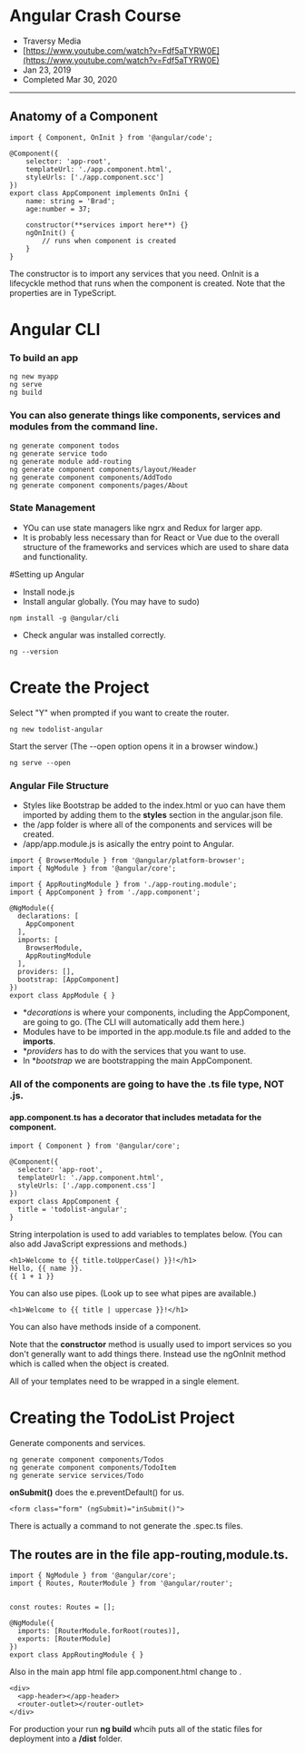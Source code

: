 # Angular Crash Course
- Traversy Media
- [https://www.youtube.com/watch?v=Fdf5aTYRW0E](https://www.youtube.com/watch?v=Fdf5aTYRW0E)
- Jan 23, 2019
- Completed Mar 30, 2020
---
## Anatomy of a Component
```
import { Component, OnInit } from '@angular/code';

@Component({
    selector: 'app-root',
    templateUrl: './app.component.html',
    styleUrls: ['./app.component.scc']
})
export class AppComponent implements OnIni {
    name: string = 'Brad';
    age:number = 37;

    constructor(**services import here**) {}
    ngOnInit() {
        // runs when component is created
    }
}
```
The constructor is to import any services that you need.
OnInit is a lifecyckle method that runs when the component is created.
Note that the properties are in TypeScript.

# Angular CLI
### To build an app
```
ng new myapp
ng serve
ng build
```
### You can also generate things like components, services and modules from the command line.
```
ng generate component todos
ng generate service todo
ng generate module add-routing
ng generate component components/layout/Header
ng generate component components/AddTodo
ng generate component components/pages/About
```

### State Management
- YOu can use state managers like ngrx and Redux for larger app.
- It is probably less necessary than for React or Vue due to the overall structure of the frameworks and services which are used to share data and functionality.

#Setting up Angular
- Install node.js
- Install angular globally.  (You may have to sudo)
```.
npm install -g @angular/cli
```
- Check angular was installed correctly.
```
ng --version
```

# Create the Project
Select "Y" when prompted if you want to create the router.
```
ng new todolist-angular
```
Start the server (The --open option opens it in a browser window.)
```
ng serve --open
```

### Angular File Structure
- Styles like Bootstrap be added to the index.html or yuo can have them imported by adding them to the **styles** section in the angular.json file.
- the /app folder is where all of the components and services will be created.
- /app/app.module.js is asically the entry point to Angular.
```
import { BrowserModule } from '@angular/platform-browser';
import { NgModule } from '@angular/core';

import { AppRoutingModule } from './app-routing.module';
import { AppComponent } from './app.component';

@NgModule({
  declarations: [
    AppComponent
  ],
  imports: [
    BrowserModule,
    AppRoutingModule
  ],
  providers: [],
  bootstrap: [AppComponent]
})
export class AppModule { }
```
- **decorations* is where your components, including the AppComponent, are going to go. (The CLI will automatically add them here.)
- Modules have to be imported in the app.module.ts file and added to the **imports**.
- **providers* has to do with the services that you want to use.
- In **bootstrap* we are bootstrapping the main AppComponent.

### All of the components are going to have the .ts file type, NOT .js.

#### app.component.ts has a decorator that includes metadata for the component.
```
import { Component } from '@angular/core';

@Component({
  selector: 'app-root',
  templateUrl: './app.component.html',
  styleUrls: ['./app.component.css']
})
export class AppComponent {
  title = 'todolist-angular';
}
```

String interpolation is used to add variables to templates below. (You can also add JavaScript expressions and methods.)
```
<h1>Welcome to {{ title.toUpperCase() }}!</h1>
Hello, {{ name }}.
{{ 1 + 1 }}
```

You can also use pipes. (Look up to see what pipes are available.)
```
<h1>Welcome to {{ title | uppercase }}!</h1>
```

You can also have methods inside of a component.

Note that the **constructor** method is usually used to import services so you don't generally want to add things there. Instead use the ngOnInit method which is called when the object is created.

All of your templates need to be wrapped in a single element.


# Creating the TodoList Project

Generate components and services.
```
ng generate component components/Todos
ng generate component components/TodoItem
ng generate service services/Todo
```

**onSubmit()** does the e.preventDefault() for us.
```
<form class="form" (ngSubmit)="inSubmit()">
```

There is actually a command to not generate the .spec.ts files.

## The routes are in the file app-routing,module.ts.
```
import { NgModule } from '@angular/core';
import { Routes, RouterModule } from '@angular/router';


const routes: Routes = [];

@NgModule({
  imports: [RouterModule.forRoot(routes)],
  exports: [RouterModule]
})
export class AppRoutingModule { }
```

Also in the main app html file app.component.html change <app-todos></app-todos> to <router-outlet></router-outlet>.
```
<div>
  <app-header></app-header>
  <router-outlet></router-outlet>
</div>
```

For production your run **ng build** whcih puts all of the static files for deployment into a **/dist** folder.